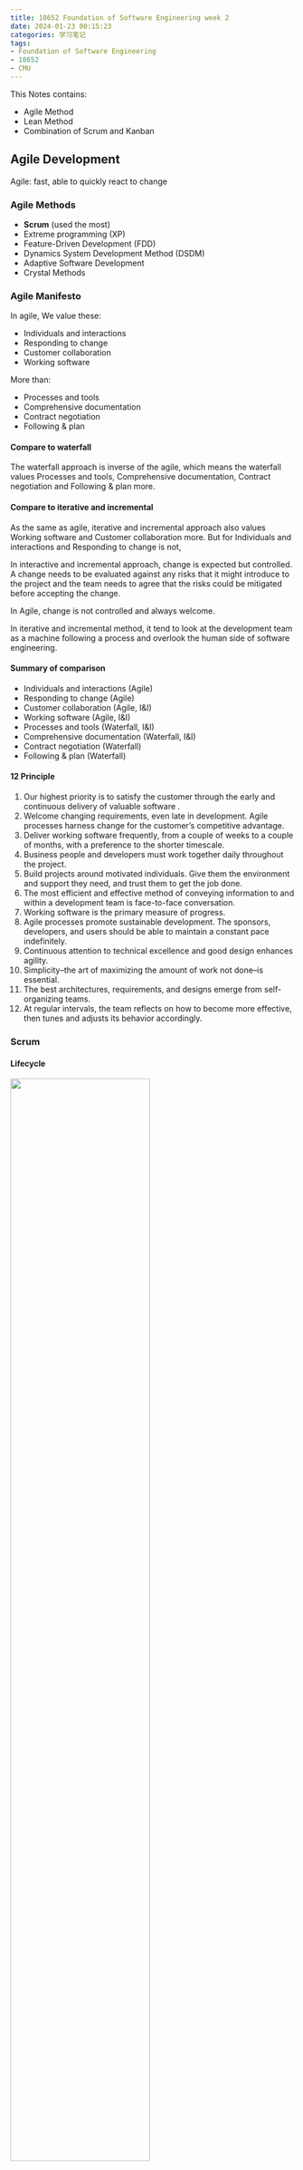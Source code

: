 ```yaml
---
title: 18652 Foundation of Software Engineering week 2
date: 2024-01-23 00:15:23
categories: 学习笔记
tags: 
- Foundation of Software Engineering
- 18652
- CMU
---
```


This Notes contains: 
- Agile Method
- Lean Method
- Combination of Scrum and Kanban

<!-- more -->
<!-- toc -->

## Agile Development

Agile: fast, able to quickly react to change

### Agile Methods

- **Scrum** (used the most)
- Extreme programming (XP)
- Feature-Driven Development (FDD)
- Dynamics System Development Method (DSDM)
- Adaptive Software Development
- Crystal Methods

### Agile Manifesto

In agile, We value these: 

- Individuals and interactions
- Responding to change
- Customer collaboration
- Working software

More than: 

- Processes and tools
- Comprehensive documentation
- Contract negotiation
- Following & plan

#### Compare to waterfall

The waterfall approach is inverse of the agile, which means the waterfall values Processes and tools, Comprehensive documentation, Contract negotiation and Following & plan more.

#### Compare to iterative and incremental

As the same as agile, iterative and incremental approach  also values Working software and Customer collaboration more. But for Individuals and interactions and Responding to change is not,

In interactive and incremental approach, change is expected but controlled.  A change needs to be evaluated against any risks that it might introduce to the project and the team needs to agree that the risks could be mitigated before accepting the change. 

In Agile, change is not controlled and always welcome. 

In iterative and incremental method, it tend to look at the development team as a machine following a process and overlook the human side of software engineering. 

#### Summary of comparison 

- Individuals and interactions (Agile)
- Responding to change (Agile)
- Customer collaboration (Agile, I&I)
- Working software (Agile, I&I)
- Processes and tools (Waterfall, I&I)
- Comprehensive documentation (Waterfall, I&I)
- Contract negotiation (Waterfall)
- Following & plan (Waterfall)

#### 12 Principle

1. Our highest priority is to satisfy the customer through the early and continuous delivery of valuable software .
2. Welcome changing requirements, even late in development. Agile processes harness change for the customer’s competitive advantage.
3. Deliver working software frequently, from a couple of weeks to a couple of months, with a preference to the shorter timescale.
4.  Business people and developers must work together daily throughout the project.
5.  Build projects around motivated individuals. Give them the environment and support they need, and trust them to get the job done.
6.  The most efficient and effective method of conveying information to and within a development team is face-to-face conversation.
7.  Working software is the primary measure of progress.
8.  Agile processes promote sustainable development. The sponsors, developers, and users should be able to maintain a constant pace indefinitely.
9.  Continuous attention to technical excellence and good design   enhances agility.
10.   Simplicity–the art of maximizing the amount of work not done–is essential.
11.  The best architectures, requirements, and designs emerge from self-organizing teams.
12.  At regular intervals, the team reflects on how to become more effective, then tunes and adjusts its behavior accordingly.

### Scrum

#### Lifecycle

<img src="1.png" width="70%" height="70%">

#### Agile value in Scrum Practice

##### Customer Collaboration

> Principle 4: Business people and developers must work together daily throughout the project

This principle could be implemented differently in different methods. 

For instance, in XP, it is implemented using the practice of having a real customer available onsite. In Scrum, this is implemented using the practice of having a **Product Owner** embedded in the team.

- The Product Owner is not the real customer, but he should be working closely with the customer so he can represent the customer.

##### Responding to change

> Principle 2: Welcome changing requirements, even late in development. Agile processes harness change for the customer’s competitive advantage

 This is implemented in Scrum using the practice of continuously updating and prioritizing the **Product Backlog**.

>  **Product Backlog:** It is composed of a number of features to be implemented.  These feature are prioritized by the Product Owner based on customer value.

New feature could be proposed by anyone at anytime, and also the backlog could be reprioritized. 

##### Working software

> Principle 1: Our highest priority is to satisfy the customer through the early and continuous delivery of valuable software .

This principle is implemented in Scrum using the practices of **Iterative Development** and **Sprint Review**. 

The Scrum lifecycle shows that the project is decomposed into series of iterations, called sprints. Each iteration is 2-4 weeks long, and it focuses on implementing a subset of high value features. Through out the iteration, the team meets everyday during a standup meeting. 

In addition, every sprint have a sprint review, to demo the new feature implemented. Audience is the Product Owner and other stakeholders. 

##### Individual and Interaction

> Principle 12: At regular intervals, the team reflects on how to become more effective, then tunes and adjusts its behavior accordingly.

It is implemented in Scrum using the practice of **Sprint Retrospective**.

The entire team holds a retrospective after each sprint. They reflect on what went well/wrong and what to improve during the next sprint. 

 #### What is miss in Scrum as a developer? 

Scrum is a project management framework, in the sense that it provides some guidance on how to manage the project and organized the teams. 

But the scrum does not any guidance on how to perform the technical work. 

For this practice, that is where XP comes in handy. 

#### XP (Extreme Programming) technical practices example

- Test first: writing unit test before writing code.
- Pair-programming: 2 developer working on one workstation, learn from each other an improve code quality.
- incremental design: Instead of starting with a complex design that solves many problems, the idea is to start with a simplest design that solves only one problem and then continuously improve the design through refactoring. 

### Benefits of Agile

1. **Ability to manage changing priorities**
2. Increased productivity
3. Improved project visibility
4. ...

### Barrier to Agile adoption

1. **Inability to change organization culture**
2. General resistance for changing
3. Trying to fit agile elements to non-agile framework
4. ...

---


## Combination of Method

### Scrum vs Kanban

Scrum

- iterative (sprint = iteration)
- requirement: Flow of project-wide activities

Kanban

- Not iterative in the same way as Scrum. More like a conveyer belt or a pipeline with lots parallelism. 
- requirement: Flow describing how a piece of requirement is translate to a delivered feature. 

#### 3 Question

1. Team Composition and Roles:  How does each approach team composition? What project/team roles does each prescribe?
   1. Scrum: 
   2. Kanban: 
2. Constraints: What kind of limits does each impose on the process
   1. 
3. Practice

#### 3 Practice

**Hybrid method** with 3 practices with rationale

